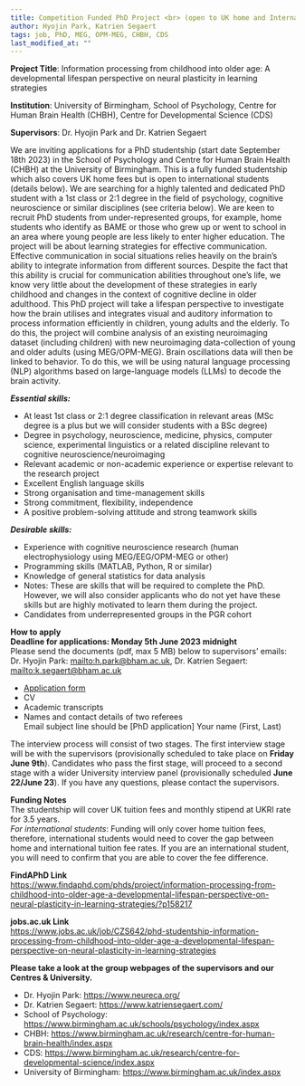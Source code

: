 ```yaml
---
title: Competition Funded PhD Project <br> (open to UK home and International students)
author: Hyojin Park, Katrien Segaert
tags: job, PhD, MEG, OPM-MEG, CHBH, CDS
last_modified_at: ""
---
```


**Project Title**: Information processing from childhood into older age: A developmental lifespan perspective on neural plasticity in learning strategies

**Institution**: University of Birmingham, School of Psychology, Centre for Human Brain Health (CHBH), Centre for Developmental Science (CDS)

**Supervisors**: Dr. Hyojin Park and Dr. Katrien Segaert

We are inviting applications for a PhD studentship (start date September 18th 2023) in the School of Psychology and Centre for Human Brain Health (CHBH) at the University of Birmingham. This is a fully funded studentship which also covers UK home fees but is open to international students (details below). We are searching for a highly talented and dedicated PhD student with a 1st class or 2:1 degree in the field of psychology, cognitive neuroscience or similar disciplines (see criteria below). 
We are keen to recruit PhD students from under-represented groups, for example, home students who identify as BAME or those who grew up or went to school in an area where young people are less likely to enter higher education.
The project will be about learning strategies for effective communication. Effective communication in social situations relies heavily on the brain’s ability to integrate information from different sources. Despite the fact that this ability is crucial for communication abilities throughout one’s life, we know very little about the development of these strategies in early childhood and changes in the context of cognitive decline in older adulthood. This PhD project will take a lifespan perspective to investigate how the brain utilises and integrates visual and auditory information to process information efficiently in children, young adults and the elderly. To do this, the project will combine analysis of an existing neuroimaging dataset (including children) with new neuroimaging data-collection of young and older adults (using MEG/OPM-MEG). Brain oscillations data will then be linked to behavior. To do this, we will be using natural language processing (NLP) algorithms based on large-language models (LLMs) to decode the brain activity. 

***Essential skills:***
- At least 1st class or 2:1 degree classification in relevant areas (MSc degree is a plus but we will consider students with a BSc degree) 
- Degree in psychology, neuroscience, medicine, physics, computer science, experimental linguistics or a related discipline relevant to cognitive neuroscience/neuroimaging 
- Relevant academic or non-academic experience or expertise relevant to the research project 
- Excellent English language skills
- Strong organisation and time-management skills
- Strong commitment, flexibility, independence
- A positive problem-solving attitude and strong teamwork skills

***Desirable skills:***
- Experience with cognitive neuroscience research (human electrophysiology using MEG/EEG/OPM-MEG or other)
- Programming skills (MATLAB, Python, R or similar)
- Knowledge of general statistics for data analysis 
- Notes: These are skills that will be required to complete the PhD. However, we will also consider applicants who do not yet have these skills but are highly motivated to learn them during the project.
- Candidates from underrepresented groups in the PGR cohort


**How to apply** <br>
**Deadline for applications: Monday 5th June 2023 midnight** <br>
Please send the documents (pdf, max 5 MB) below to supervisors’ emails: 
Dr. Hyojin Park: <mailto:h.park@bham.ac.uk>, Dr. Katrien Segaert: <mailto:k.segaert@bham.ac.uk>
- [Application form](https://drive.google.com/uc?export=download&id=1CSazI0eQgfXDcunFcj0L-eLUPgcRLZrH)
- CV
- Academic transcripts 
- Names and contact details of two referees <br>
Email subject line should be [PhD application] Your name (First, Last)

The interview process will consist of two stages. The first interview stage will be with the supervisors (provisionally scheduled to take place on **Friday June 9th**). Candidates who pass the first stage, will proceed to a second stage with a wider University interview panel (provisionally scheduled **June 22/June 23**).
If you have any questions, please contact the supervisors. 


**Funding Notes** <br>
The studentship will cover UK tuition fees and monthly stipend at UKRI rate for 3.5 years. <br>
*For international students*: Funding will only cover home tuition fees, therefore, international students would need to cover the gap between home and international tuition fee rates. If you are an international student, you will need to confirm that you are able to cover the fee difference.  


**FindAPhD Link** <br>
<https://www.findaphd.com/phds/project/information-processing-from-childhood-into-older-age-a-developmental-lifespan-perspective-on-neural-plasticity-in-learning-strategies/?p158217>


**jobs.ac.uk Link** <br>
<https://www.jobs.ac.uk/job/CZS642/phd-studentship-information-processing-from-childhood-into-older-age-a-developmental-lifespan-perspective-on-neural-plasticity-in-learning-strategies>


**Please take a look at the group webpages of the supervisors and our Centres & University.**
- Dr. Hyojin Park: <https://www.neureca.org/>
- Dr. Katrien Segaert: <https://www.katriensegaert.com/>
- School of Psychology: <https://www.birmingham.ac.uk/schools/psychology/index.aspx>
- CHBH: <https://www.birmingham.ac.uk/research/centre-for-human-brain-health/index.aspx>
- CDS: <https://www.birmingham.ac.uk/research/centre-for-developmental-science/index.aspx>
- University of Birmingham: <https://www.birmingham.ac.uk/index.aspx>
